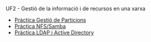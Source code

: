 UF2 - Gestió de la informació i de recursos en una xarxa

- [Pràctica Gestió de Particions](https://htmlpreview.github.io/?https://github.com/hache2212/Portfoli/blob/main/Moduls/M01-SistemesInformatics/UF2/Pr%C3%A0ctica%20gesti%C3%B3%20de%20particions/Pr%C3%A0cticaGesti%C3%B3deParticions.html)
- [Pràctica NFS/Samba](https://htmlpreview.github.io/?https://github.com/hache2212/Portfoli/blob/main/Moduls/M01-SistemesInformatics/UF2/Pr%C3%A0ctica%20NFS%20i%20Samba/Pr%C3%A0cticaNFSSamba.html)
- [Pràctica LDAP i Active Directory](https://htmlpreview.github.io/?https://github.com/hache2212/Portfoli/blob/main/Moduls/M01-SistemesInformatics/UF2/Pr%C3%A0ctica%20LDAP%20i%20Active%20Directory/Pr%C3%A0cticaLDAPiActiveDirectory.html)
